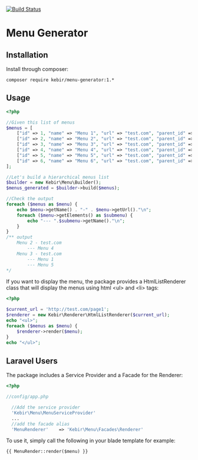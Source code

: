 [![Build Status](https://travis-ci.org/Kebir/menu-generator.svg?branch=master)](https://travis-ci.org/Kebir/menu-generator)

Menu Generator
==============
Installation
----------------
Install through composer:

    composer require kebir/menu-generator:1.*

Usage
---------

```php
<?php

//Given this list of menus
$menus = [
    ["id" => 1, "name" => "Menu 1", "url" => "test.com", "parent_id" => 3],
    ["id" => 2, "name" => "Menu 2", "url" => "test.com", "parent_id" => 0],
    ["id" => 3, "name" => "Menu 3", "url" => "test.com", "parent_id" => 0],
    ["id" => 4, "name" => "Menu 4", "url" => "test.com", "parent_id" => 2],
    ["id" => 5, "name" => "Menu 5", "url" => "test.com", "parent_id" => 3],
    ["id" => 6, "name" => "Menu 6", "url" => "test.com", "parent_id" => 1],
];

//Let's build a hierarchical menus list
$builder = new Kebir\Menu\Builder();
$menus_generated = $builder->build($menus);

//Check the output
foreach ($menus as $menu) {
    echo $menu->getName() . "-" . $menu->getUrl()."\n";
    foreach ($menu->getElements() as $submenu) {
        echo "--- ".$submenu->getName()."\n";
    }
}
/** output
    Menu 2 - test.com
        --- Menu 4
    Menu 3 - test.com
        --- Menu 1
        --- Menu 5
*/

```

If you want to display the menu, the package provides a HtmlListRenderer
class that will display the menus using html &lt;ul&gt; and &lt;li&gt; tags:

```php
<?php

$current_url = 'http://test.com/page1';
$renderer = new Kebir\Renderer\HtmlListRenderer($current_url);
echo "<ul>";
foreach ($menus as $menu) {
    $renderer->render($menu);
}
echo "</ul>";

```

Laravel Users
-------------------

The package includes a Service Provider and a Facade for the Renderer:

```php
<?php

//config/app.php

  //Add the service provider
  'Kebir\Menu\MenuServiceProvider'
  ...
  //add the facade alias
  'MenuRenderer'    => 'Kebir\Menu\Facades\Renderer'

```
To use it, simply call the following in your blade template for example:

    {{ MenuRender::render($menu) }}
